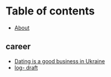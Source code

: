 # Table of contents

* [About](README.md)

## career

* [Dating is a good business in Ukraine](career/dating-is-a-good-business-in-ukraine.md)
* [log- draft](career/log-draft.md)

